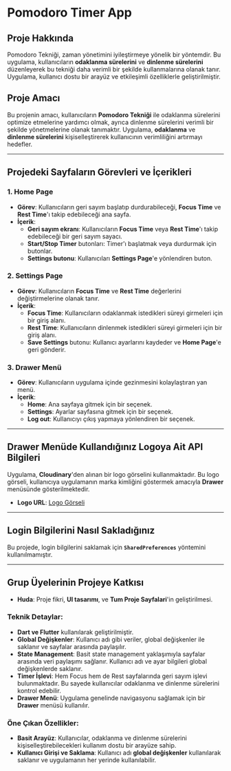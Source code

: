 # Pomodoro Timer App

## Proje Hakkında

Pomodoro Tekniği, zaman yönetimini iyileştirmeye yönelik bir yöntemdir. Bu uygulama, kullanıcıların **odaklanma sürelerini** ve **dinlenme sürelerini** düzenleyerek bu tekniği daha verimli bir şekilde kullanmalarına olanak tanır. Uygulama, kullanıcı dostu bir arayüz ve etkileşimli özelliklerle geliştirilmiştir.

## Proje Amacı

Bu projenin amacı, kullanıcıların **Pomodoro Tekniği** ile odaklanma sürelerini optimize etmelerine yardımcı olmak, ayrıca dinlenme sürelerini verimli bir şekilde yönetmelerine olanak tanımaktır. Uygulama, **odaklanma** ve **dinlenme sürelerini** kişiselleştirerek kullanıcının verimliliğini artırmayı hedefler.

---

##  Projedeki Sayfaların Görevleri ve İçerikleri

### 1. **Home Page**
- **Görev**: Kullanıcıların geri sayım başlatıp durdurabileceği, **Focus Time** ve **Rest Time**'ı takip edebileceği ana sayfa.
- **İçerik**:
  - **Geri sayım ekranı**: Kullanıcıların **Focus Time** veya **Rest Time**'ı takip edebileceği bir geri sayım sayacı.
  - **Start/Stop Timer** butonları: Timer'ı başlatmak veya durdurmak için butonlar.
  - **Settings butonu**: Kullanıcıları **Settings Page**'e yönlendiren buton.

### 2. **Settings Page**
- **Görev**: Kullanıcıların **Focus Time** ve **Rest Time** değerlerini değiştirmelerine olanak tanır.
- **İçerik**:
  - **Focus Time**: Kullanıcıların odaklanmak istedikleri süreyi girmeleri için bir giriş alanı.
  - **Rest Time**: Kullanıcıların dinlenmek istedikleri süreyi girmeleri için bir giriş alanı.
  - **Save Settings** butonu: Kullanıcı ayarlarını kaydeder ve **Home Page**'e geri gönderir.

### 3. **Drawer Menü**
- **Görev**: Kullanıcıların uygulama içinde gezinmesini kolaylaştıran yan menü.
- **İçerik**:
  - **Home**: Ana sayfaya gitmek için bir seçenek.
  - **Settings**: Ayarlar sayfasına gitmek için bir seçenek.
  - **Log out**: Kullanıcıyı çıkış yapmaya yönlendiren bir seçenek.

---

##  Drawer Menüde Kullandığınız Logoya Ait API Bilgileri

Uygulama, **Cloudinary**'den alınan bir logo görselini kullanmaktadır. Bu logo görseli, kullanıcıya uygulamanın marka kimliğini göstermek amacıyla **Drawer** menüsünde gösterilmektedir.

- **Logo URL**: [Logo Görseli](https://res.cloudinary.com/dcho616lp/image/upload/v1744061032/logo-MinkTick.png)

---

##  Login Bilgilerini Nasıl Sakladığınız

Bu projede, login bilgilerini saklamak için **`SharedPreferences`** yöntemini kullanılmamıştır.

---

##  Grup Üyelerinin Projeye Katkısı

- **Huda**: Proje fikri, **UI tasarımı**, ve **Tum Proje Sayfalari**'in geliştirilmesi.

### **Teknik Detaylar**:
- **Dart ve Flutter** kullanılarak geliştirilmiştir.
- **Global Değişkenler**: Kullanıcı adı gibi veriler, global değişkenler ile saklanır ve sayfalar arasında paylaşılır.
- **State Management**: Basit state management yaklaşımıyla sayfalar arasında veri paylaşımı sağlanır. Kullanıcı adı ve ayar bilgileri global değişkenlerde saklanır.
- **Timer İşlevi**: Hem Focus hem de Rest sayfalarında geri sayım işlevi bulunmaktadır. Bu sayede kullanıcılar odaklanma ve dinlenme sürelerini kontrol edebilir.
- **Drawer Menü**: Uygulama genelinde navigasyonu sağlamak için bir **Drawer** menüsü kullanılır.

### **Öne Çıkan Özellikler**:
- **Basit Arayüz**: Kullanıcılar, odaklanma ve dinlenme sürelerini kişiselleştirebilecekleri kullanım dostu bir arayüze sahip.
- **Kullanıcı Girişi ve Saklama**: Kullanıcı adı **global değişkenler** kullanılarak saklanır ve uygulamanın her yerinde kullanılabilir.
